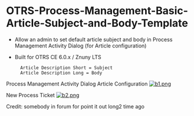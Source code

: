 # OTRS-Process-Management-Basic-Article-Subject-and-Body-Template
- Allow an admin to set default article subject and body in Process Management Activity Dialog (for Article configuration)
- Built for OTRS CE 6.0.x / Znuny LTS  
  
  
		Article Description Short = Subject    
		Article Description Long = Body    

Process Management Activity Dialog Article Configuration
[![b1.png](https://i.postimg.cc/VstzY5w8/b1.png)](https://postimg.cc/yW7Mj1WQ)

New Process Ticket
[![b2.png](https://i.postimg.cc/C1qpLrWN/b2.png)](https://postimg.cc/ZB4MwHYB)
  
Credit: somebody in forum for point it out long2 time ago